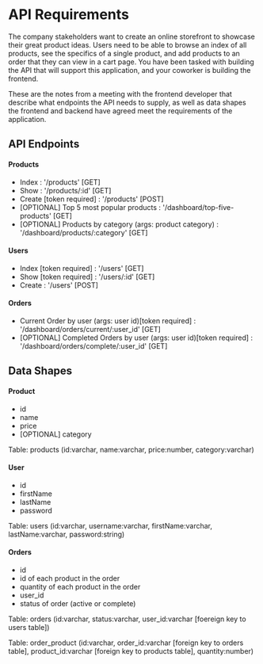 # API Requirements
The company stakeholders want to create an online storefront to showcase their great product ideas. Users need to be able to browse an index of all products, see the specifics of a single product, and add products to an order that they can view in a cart page. You have been tasked with building the API that will support this application, and your coworker is building the frontend.

These are the notes from a meeting with the frontend developer that describe what endpoints the API needs to supply, as well as data shapes the frontend and backend have agreed meet the requirements of the application. 

## API Endpoints
#### Products
- Index : '/products' [GET]
- Show : '/products/:id' [GET]
- Create [token required] : '/products' [POST]
- [OPTIONAL] Top 5 most popular products : '/dashboard/top-five-products' [GET]
- [OPTIONAL] Products by category (args: product category) : '/dashboard/products/:category' [GET]

#### Users
- Index [token required] : '/users' [GET]
- Show [token required] : '/users/:id' [GET]
- Create : '/users' [POST]

#### Orders
- Current Order by user (args: user id)[token required] : '/dashboard/orders/current/:user_id' [GET]
- [OPTIONAL] Completed Orders by user (args: user id)[token required] : '/dashboard/orders/complete/:user_id' [GET]

## Data Shapes
#### Product
-  id
- name
- price
- [OPTIONAL] category

Table: products (id:varchar, name:varchar, price:number, category:varchar)

#### User
- id
- firstName
- lastName
- password

Table: users (id:varchar, username:varchar, firstName:varchar, lastName:varchar, password:string)

#### Orders
- id
- id of each product in the order
- quantity of each product in the order
- user_id
- status of order (active or complete)

Table: orders (id:varchar, status:varchar, user_id:varchar [foereign key to users table])

Table: order_product (id:varchar, order_id:varchar [foreign key to orders table], product_id:varchar [foreign key to products table], quantity:number)